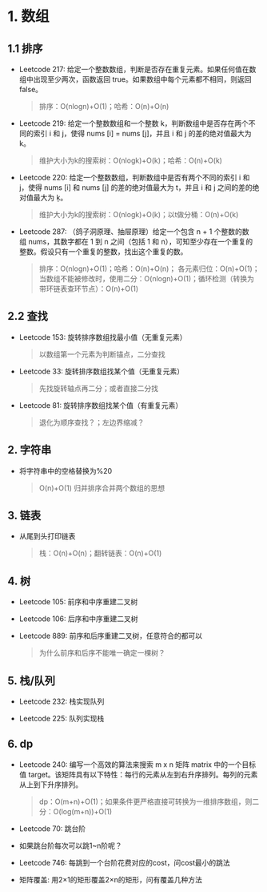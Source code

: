 # 1. 数组

## 1.1 排序

- Leetcode 217: 给定一个整数数组，判断是否存在重复元素。如果任何值在数组中出现至少两次，函数返回 true。如果数组中每个元素都不相同，则返回 false。
  > 排序：O(nlogn)+O(1)；哈希：O(n)+O(n)

- Leetcode 219: 给定一个整数数组和一个整数 k，判断数组中是否存在两个不同的索引 i 和 j，使得 nums [i] = nums [j]，并且 i 和 j 的差的绝对值最大为 k。
  > 维护大小为k的搜索树：O(nlogk)+O(k)；哈希：O(n)+O(k)

- Leetcode 220: 给定一个整数数组，判断数组中是否有两个不同的索引 i 和 j，使得 nums [i] 和 nums [j] 的差的绝对值最大为 t，并且 i 和 j 之间的差的绝对值最大为 ķ。
  > 维护大小为k的搜索树：O(nlogk)+O(k)；以t做分桶：O(n)+O(k)

- Leetcode 287: （鸽子洞原理、抽屉原理）给定一个包含 n + 1 个整数的数组 nums，其数字都在 1 到 n 之间（包括 1 和 n），可知至少存在一个重复的整数。假设只有一个重复的整数，找出这个重复的数。
  > 排序：O(nlogn)+O(1)；哈希：O(n)+O(n)；
  > 各元素归位：O(n)+O(1)；当数组不能被修改时，使用二分：O(nlogn)+O(1)；循环检测（转换为带环链表查环节点）：O(n)+O(1)

## 2.2 查找

- Leetcode 153: 旋转排序数组找最小值（无重复元素）
  > 以数组第一个元素为判断锚点，二分查找

- Leetcode 33: 旋转排序数组找某个值（无重复元素）
  > 先找旋转轴点再二分；或者直接二分找

- Leetcode 81: 旋转排序数组找某个值（有重复元素）
  > 退化为顺序查找？；左边界缩减？

## 2. 字符串

- 将字符串中的空格替换为%20
  > O(n)+O(1)
  > 归并排序合并两个数组的思想

## 3. 链表

- 从尾到头打印链表
  > 栈：O(n)+O(n)；翻转链表：O(n)+O(1)

## 4. 树

- Leetcode 105: 前序和中序重建二叉树

- Leetcode 106: 后序和中序重建二叉树

- Leetcode 889: 前序和后序重建二叉树，任意符合的都可以
  > 为什么前序和后序不能唯一确定一棵树？

## 5. 栈/队列

- Leetcode 232: 栈实现队列

- Leetcode 225: 队列实现栈

## 6. dp

- Leetcode 240: 编写一个高效的算法来搜索 m x n 矩阵 matrix 中的一个目标值 target。该矩阵具有以下特性：每行的元素从左到右升序排列。每列的元素从上到下升序排列。
  > dp：O(m+n)+O(1)；如果条件更严格直接可转换为一维排序数组，则二分：O(log(m+n))+O(1)

- Leetcode 70: 跳台阶

- 如果跳台阶每次可以跳1~n阶呢？

- Leetcode 746: 每跳到一个台阶花费对应的cost，问cost最小的跳法

- 矩阵覆盖: 用2×1的矩形覆盖2×n的矩形，问有覆盖几种方法

